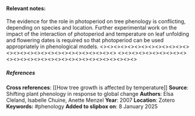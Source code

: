 #### **Relevant notes**:
The evidence for the role in photoperiod on tree phenology is conflicting, depending on species and location. Further experimental work on the impact of the interaction of photoperiod and temperature on leaf unfolding and flowering dates is required so that photoperiod can be used appropriately in phenological models.
<><><><><><><><><><><><><><><><><><><><><><><><><><><><><>
<><><><><><><><><><><><><><><><><><><><><><><><><><><><><>
##### References
**Cross references**: 
[[How tree growth is affected by temperature]]
**Source**: Shifting plant phenology in response to global change
**Authors**: Elsa Cleland, Isabelle Chuine, Anette Menzel
**Year**: 2007
**Location**: Zotero
**Keywords:**  #phenology 
**Added to slipbox on**: 8 January 2025
